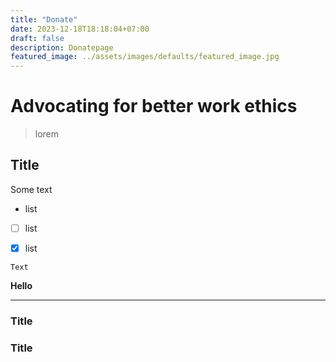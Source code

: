 ```yaml
---
title: "Donate"
date: 2023-12-18T18:18:04+07:00
draft: false
description: Donatepage
featured_image: ../assets/images/defaults/featured_image.jpg
---
```


# Advocating for better work ethics
> lorem

## Title

Some text

- list

- [ ] list

- [x] list

```
Text
```
**Hello**

---

### Title

### Title
